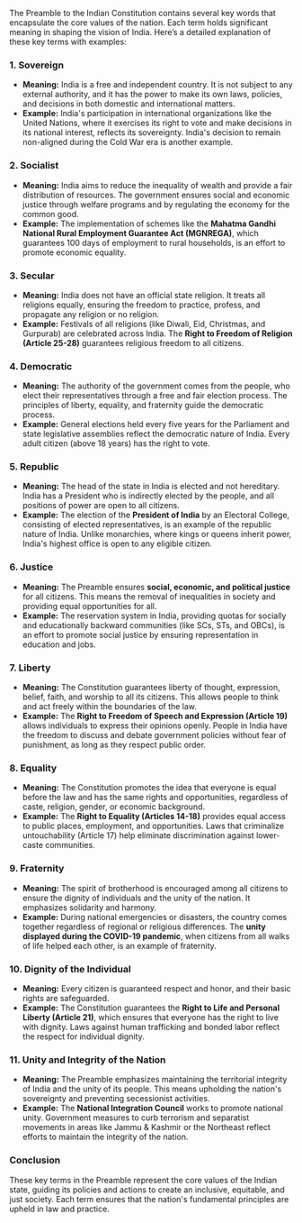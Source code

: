 The Preamble to the Indian Constitution contains several key words that encapsulate the core values of the nation. Each term holds significant meaning in shaping the vision of India. Here’s a detailed explanation of these key terms with examples:

### 1. **Sovereign**
   - **Meaning:** India is a free and independent country. It is not subject to any external authority, and it has the power to make its own laws, policies, and decisions in both domestic and international matters.
   - **Example:** India's participation in international organizations like the United Nations, where it exercises its right to vote and make decisions in its national interest, reflects its sovereignty. India's decision to remain non-aligned during the Cold War era is another example.

### 2. **Socialist**
   - **Meaning:** India aims to reduce the inequality of wealth and provide a fair distribution of resources. The government ensures social and economic justice through welfare programs and by regulating the economy for the common good.
   - **Example:** The implementation of schemes like the **Mahatma Gandhi National Rural Employment Guarantee Act (MGNREGA)**, which guarantees 100 days of employment to rural households, is an effort to promote economic equality.

### 3. **Secular**
   - **Meaning:** India does not have an official state religion. It treats all religions equally, ensuring the freedom to practice, profess, and propagate any religion or no religion.
   - **Example:** Festivals of all religions (like Diwali, Eid, Christmas, and Gurpurab) are celebrated across India. The **Right to Freedom of Religion (Article 25-28)** guarantees religious freedom to all citizens.

### 4. **Democratic**
   - **Meaning:** The authority of the government comes from the people, who elect their representatives through a free and fair election process. The principles of liberty, equality, and fraternity guide the democratic process.
   - **Example:** General elections held every five years for the Parliament and state legislative assemblies reflect the democratic nature of India. Every adult citizen (above 18 years) has the right to vote.

### 5. **Republic**
   - **Meaning:** The head of the state in India is elected and not hereditary. India has a President who is indirectly elected by the people, and all positions of power are open to all citizens.
   - **Example:** The election of the **President of India** by an Electoral College, consisting of elected representatives, is an example of the republic nature of India. Unlike monarchies, where kings or queens inherit power, India's highest office is open to any eligible citizen.

### 6. **Justice**
   - **Meaning:** The Preamble ensures **social, economic, and political justice** for all citizens. This means the removal of inequalities in society and providing equal opportunities for all.
   - **Example:** The reservation system in India, providing quotas for socially and educationally backward communities (like SCs, STs, and OBCs), is an effort to promote social justice by ensuring representation in education and jobs.

### 7. **Liberty**
   - **Meaning:** The Constitution guarantees liberty of thought, expression, belief, faith, and worship to all its citizens. This allows people to think and act freely within the boundaries of the law.
   - **Example:** The **Right to Freedom of Speech and Expression (Article 19)** allows individuals to express their opinions openly. People in India have the freedom to discuss and debate government policies without fear of punishment, as long as they respect public order.

### 8. **Equality**
   - **Meaning:** The Constitution promotes the idea that everyone is equal before the law and has the same rights and opportunities, regardless of caste, religion, gender, or economic background.
   - **Example:** The **Right to Equality (Articles 14-18)** provides equal access to public places, employment, and opportunities. Laws that criminalize untouchability (Article 17) help eliminate discrimination against lower-caste communities.

### 9. **Fraternity**
   - **Meaning:** The spirit of brotherhood is encouraged among all citizens to ensure the dignity of individuals and the unity of the nation. It emphasizes solidarity and harmony.
   - **Example:** During national emergencies or disasters, the country comes together regardless of regional or religious differences. The **unity displayed during the COVID-19 pandemic**, when citizens from all walks of life helped each other, is an example of fraternity.

### 10. **Dignity of the Individual**
   - **Meaning:** Every citizen is guaranteed respect and honor, and their basic rights are safeguarded.
   - **Example:** The Constitution guarantees the **Right to Life and Personal Liberty (Article 21)**, which ensures that everyone has the right to live with dignity. Laws against human trafficking and bonded labor reflect the respect for individual dignity.

### 11. **Unity and Integrity of the Nation**
   - **Meaning:** The Preamble emphasizes maintaining the territorial integrity of India and the unity of its people. This means upholding the nation's sovereignty and preventing secessionist activities.
   - **Example:** The **National Integration Council** works to promote national unity. Government measures to curb terrorism and separatist movements in areas like Jammu & Kashmir or the Northeast reflect efforts to maintain the integrity of the nation.

### Conclusion
These key terms in the Preamble represent the core values of the Indian state, guiding its policies and actions to create an inclusive, equitable, and just society. Each term ensures that the nation's fundamental principles are upheld in law and practice.